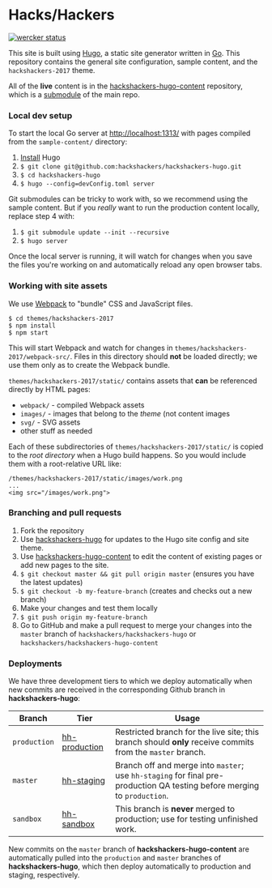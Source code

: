 # Hacks/Hackers

[![wercker status](https://app.wercker.com/status/fe62437d890aa393a1bd651a16be98a9/s/master "wercker status")](https://app.wercker.com/project/byKey/fe62437d890aa393a1bd651a16be98a9)

This site is built using [Hugo](https://gohugo.io), a static site generator written in [Go](http://golang.org/). This repository contains the general site configuration, sample content, and the `hackshackers-2017` theme.

All of the **live** content is in the [hackshackers-hugo-content](https://github.com/hackshackers/hackshackers-hugo-content) repository, which is a [submodule](https://github.com/blog/2104-working-with-submodules) of the main repo.

### Local dev setup

To start the local Go server at [http://localhost:1313/](http://localhost:1313/) with pages compiled from the `sample-content/` directory:

1. [Install](https://gohugo.io/overview/installing/) Hugo
1. `$ git clone git@github.com:hackshackers/hackshackers-hugo.git`
1. `$ cd hackshackers-hugo`
1. `$ hugo --config=devConfig.toml server`

Git submodules can be tricky to work with, so we recommend using the sample content. But if you _really_ want to run the production content locally, replace step 4 with:

1. `$ git submodule update --init --recursive`
1. `$ hugo server`

Once the local server is running, it will watch for changes when you save the files you're working on and automatically reload any open browser tabs.

### Working with site assets

We use [Webpack](https://webpack.github.io/) to "bundle" CSS and JavaScript files.

```
$ cd themes/hackshackers-2017
$ npm install
$ npm start
```

This will start Webpack and watch for changes in `themes/hackshackers-2017/webpack-src/`. Files in this directory should **not** be loaded directly; we use them only as to create the Webpack bundle.

`themes/hackshackers-2017/static/` contains assets that **can** be referenced directly by HTML pages:

* `webpack/` - compiled Webpack assets
* `images/` - images that belong to the _theme_ (not content images
* `svg/` - SVG assets
* other stuff as needed

Each of these subdirectories of `themes/hackshackers-2017/static/` is copied to the _root directory_ when a Hugo build happens. So you would include them with a root-relative URL like:

```
/themes/hackshackers-2017/static/images/work.png
...
<img src="/images/work.png">
```

### Branching and pull requests

1. Fork the repository
  1. Use [hackshackers-hugo](https://github.com/hackshackers/hackshackers-hugo) for updates to the Hugo site config and site theme.
  1. Use [hackshackers-hugo-content](https://github.com/hackshackers/hackshackers-hugo-content) to edit the content of existing pages or add new pages to the site.
1. `$ git checkout master && git pull origin master` (ensures you have the latest updates)
1. `$ git checkout -b my-feature-branch` (creates and checks out a new branch)
1. Make your changes and test them locally
1. `$ git push origin my-feature-branch`
1. Go to GitHub and make a pull request to merge your changes into the `master` branch of `hackshackers/hackshackers-hugo` or `hackshackers/hackshackers-hugo-content`

### Deployments

We have three development tiers to which we deploy automatically when new commits are received in the corresponding Github branch in **hackshackers-hugo**:

| Branch     | Tier          | Usage |
|------------|---------------|-------|
| `production` | [hh-production](http://hh-production.s3-website-us-west-2.amazonaws.com/) | Restricted branch for the live site; this branch should **only** receive commits from the `master` branch. |
| `master`     | [hh-staging](http://hh-staging.s3-website-us-west-2.amazonaws.com/) | Branch off and merge into `master`; use `hh-staging` for final pre-production QA testing before merging to `production`. |
| `sandbox`    | [hh-sandbox](http://hh-sandbox.s3-website-us-west-2.amazonaws.com/) | This branch is **never** merged to production; use for testing unfinished work. |

New commits on the `master` branch of **hackshackers-hugo-content** are automatically pulled into the `production` and `master` branches of **hackshackers-hugo**, which then deploy automatically to production and staging, respectively.
